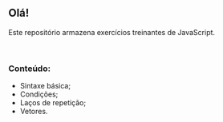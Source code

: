 ## Olá!

Este repositório armazena exercícios treinantes de JavaScript.  

<br>

### Conteúdo:
- Sintaxe básica;
- Condições;
- Laços de repetição;
- Vetores.